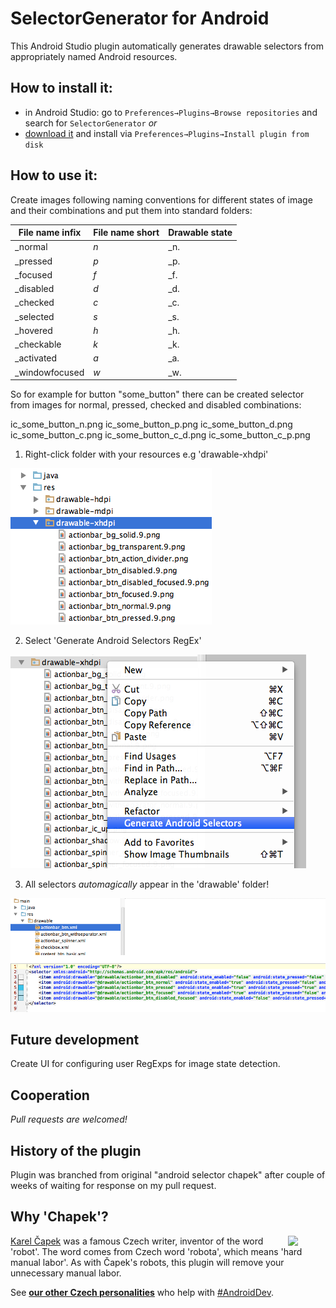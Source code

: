 # SelectorGenerator for Android

This Android Studio plugin automatically generates drawable selectors from appropriately named Android resources.

## How to install it:

 - in Android Studio: go to `Preferences→Plugins→Browse repositories` and search for `SelectorGenerator`
 _or_
 - [download it](http://plugins.jetbrains.com/plugin/7298) and install via `Preferences→Plugins→Install plugin from disk`

## How to use it:

Create images following naming conventions for different states of image and their combinations and put them into standard folders:

| File name infix 	|File name short | Drawable state 		    |
| ------------------| ---------------| ---------------------    |
| _normal 		   	| _n_ | _n.      | (default state)          |
| _pressed         	| _p_ | _p.      | state_pressed			|
| _focused         	| _f_ | _f.      | state_focused			|
| _disabled        	| _d_ | _d.      | state_enabled (false)    |
| _checked		   	| _c_ | _c.      | state_checked   		    |
| _selected		   	| _s_ | _s.      | state_selected  		    |
| _hovered         	| _h_ | _h.      | state_hovered   	   	    |
| _checkable	   	| _k_ | _k.      | state_checkable 		    |
| _activated	   	| _a_ | _a.      | state_activated 		    |
| _windowfocused   	| _w_ | _w.      | state_window_focused 	|

So for example for button "some_button" there can be created selector from images for normal, pressed, checked and disabled combinations:

ic_some_button_n.png
ic_some_button_p.png
ic_some_button_d.png
ic_some_button_c.png
ic_some_button_c_d.png
ic_some_button_c_p.png

1) Right-click folder with your resources e.g 'drawable-xhdpi'

 ![](img/select_folder.png)

2) Select 'Generate Android Selectors RegEx'

 ![](img/select_option.png)

3) All selectors _automagically_ appear in the 'drawable' folder!

 ![](img/selectors_generated.png)

## Future development

Create UI for configuring user RegExps for image state detection.

## Cooperation

_Pull requests are welcomed!_

## History of the plugin

Plugin was branched from original "android selector chapek" after couple of weeks of waiting for response on my pull request.

## Why 'Chapek'?

<img src="http://upload.wikimedia.org/wikipedia/commons/b/bd/Karel-capek.jpg" width="60"  align="right"/>

[Karel Čapek](http://en.wikipedia.org/wiki/Karel_%C4%8Capek) was a famous Czech writer, inventor of the word 'robot'. The word comes from Czech word 'robota', which means 'hard manual labor'. As with Čapek's robots, this plugin will remove your unnecessary manual labor. 

See [**our other Czech personalities**](http://inmite.github.io) who help with [#AndroidDev](https://plus.google.com/s/%23AndroidDev).
